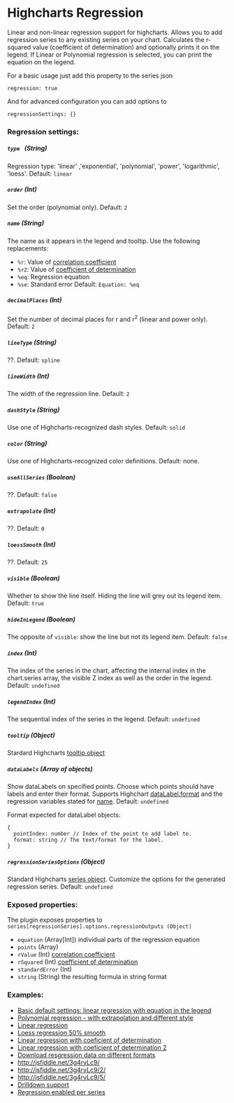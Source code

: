 Highcharts Regression
=====================

Linear and non-linear regression support for highcharts.
Allows you to add regression series to any existing series on your chart. 
Calculates the r-squared value (coefficient of determination) and optionally prints it on the legend.
If Linear or Polynomial regression is selected, you can print the equation on the legend.

For a basic usage just add this property to the series json

    regression: true

And for advanced configuration you can add options to 

    regressionSettings: {}
    
### Regression settings: 

##### `type ` (String)
Regression type: 'linear' ,'exponential', 'polynomial', 'power', 'logarithmic', 'loess'. Default: `linear`

##### `order` (Int)
Set the order (polynomial only). Default: `2`

##### `name` (String)
The name as it appears in the legend and tooltip. Use the following replacements:
* `%r`:  Value of [correlation coefficient][wiki-r]
* `%r2`: Value of [coefficient of determination][wiki-r2]
* `%eq`: Regression equation
* `%se`: Standard error
Default: `Equation: %eq`

##### `decimalPlaces` (Int)
Set the number of decimal places for r and r<sup>2</sup> (linear and power only). Default: `2`

##### `lineType` (String)
??. Default: `spline`

##### `lineWidth` (Int)
The width of the regression line. Default: `2`

##### `dashStyle` (String)
Use one of Highcharts-recognized dash styles. Default: `solid`

##### `color` (String)
Use one of Highcharts-recognized color definitions. Default: none.

##### `useAllSeries` (Boolean)
??. Default: `false`

##### `extrapolate` (Int)
??. Default: `0`

##### `loessSmooth` (Int)
??. Default: `25`

##### `visible` (Boolean)
Whether to show the line itself. Hiding the line will grey out its legend item. Default: `true`

##### `hideInLegend` (Boolean)
The opposite of `visible`: show the line but not its legend item. Default: `false`

##### `index` (Int)
The index of the series in the chart, affecting the internal index in the chart.series array, the visible Z index as well as the order in the legend. Default: `undefined`

##### `legendIndex` (Int)
The sequential index of the series in the legend. Default: `undefined`

##### `tooltip` (Object)
Stardard Highcharts [tooltip object](http://api.highcharts.com/highcharts/tooltip)

##### `dataLabels` (Array of objects)
Show dataLabels on specified points. Choose which points should have labels and enter their format. Supports Highchart [dataLabel.format](https://api.highcharts.com/highcharts/plotOptions.series.dataLabels.format) and the regression variables stated for [name](#name-string). Default: `undefined`

Format expected for dataLabel objects:
```
{
  pointIndex: number // Index of the point to add label to.
  format: string // The text/format for the label.
}
```

##### `regressionSeriesOptions` (Object)
Standard Highcharts [series object](https://api.highcharts.com/highcharts/series).
Customize the options for the generated regression series. Default: `undefined`

### Exposed properties:
The plugin exposes properties to `series[regressionSeries].options.regressionOutputs (Object)`
* `equation` (Array[Int]) individual parts of the regression equation
* `points` (Array)
* `rValue` (Int) [correlation coefficient][wiki-r]
* `rSquared` (Int) [coefficient of determination][wiki-r2]
* `standardError` (Int)
* `string` (String) the resulting formula in string format

###  Examples:
* [Basic default settings: linear regression with equation in the legend](http://jsfiddle.net/phpepe/q5jm4d7k/)
* [Polynomial regression - with extrapolation and different style](http://jsfiddle.net/phpepe/8457ctpj/)
* [Linear regression](http://jsfiddle.net/phpepe/3vruC/)
* [Loess regression 50% smooth](http://jsfiddle.net/phpepe/sMJv9/)
* [Linear regression with coeficient of determination](http://jsfiddle.net/phpepe/ofgpk5rp/)
* [Linear regression with coeficient of determination 2](http://jsfiddle.net/phpepe/knyao3w9/)
* [Download resgression data on different formats](http://jsfiddle.net/gbsnpgdw/2/)
* http://jsfiddle.net/3g4ryLc9/
* http://jsfiddle.net/3g4ryLc9/2/
* http://jsfiddle.net/3g4ryLc9/5/
* [Drilldown support](http://jsfiddle.net/cmz25dtw/9/)
* [Regression enabled per series](http://jsfiddle.net/phpepe/ajp5mobc/)


[wiki-r]: https://en.wikipedia.org/wiki/Correlation_coefficient
[wiki-r2]: https://en.wikipedia.org/wiki/Coefficient_of_determination
